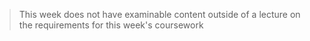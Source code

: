 > This week does not have examinable content outside of a lecture on the requirements for this week's coursework
